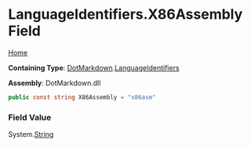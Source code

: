 <a name="_top"></a>

# LanguageIdentifiers\.X86Assembly Field

[Home](../../../README.md#_top)

**Containing Type**: [DotMarkdown](../../README.md#_top)\.[LanguageIdentifiers](../README.md#_top)

**Assembly**: DotMarkdown\.dll

```csharp
public const string X86Assembly = "x86asm"
```

### Field Value

System\.[String](https://docs.microsoft.com/en-us/dotnet/api/system.string)